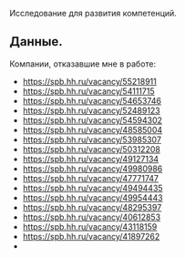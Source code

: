 Исследование для развития компетенций.

## Данные.
Компании, отказавшие мне в работе:
- https://spb.hh.ru/vacancy/55218911
- https://spb.hh.ru/vacancy/54111715
- https://spb.hh.ru/vacancy/54653746
- https://spb.hh.ru/vacancy/52489123
- https://spb.hh.ru/vacancy/54594302
- https://spb.hh.ru/vacancy/48585004
- https://spb.hh.ru/vacancy/53985307
- https://spb.hh.ru/vacancy/50312208
- https://spb.hh.ru/vacancy/49127134
- https://spb.hh.ru/vacancy/49980986
- https://spb.hh.ru/vacancy/47771747
- https://spb.hh.ru/vacancy/49494435
- https://spb.hh.ru/vacancy/49954443
- https://spb.hh.ru/vacancy/48295397
- https://spb.hh.ru/vacancy/40612853
- https://spb.hh.ru/vacancy/43118159
- https://spb.hh.ru/vacancy/41897262
- 